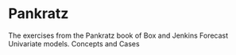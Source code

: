 # Pankratz
The exercises from the Pankratz book of Box and Jenkins Forecast Univariate models. Concepts and Cases
